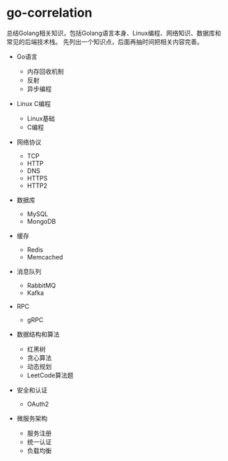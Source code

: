 # go-correlation
总结Golang相关知识，包括Golang语言本身、Linux编程、网络知识、数据库和常见的后端技术栈。
先列出一个知识点，后面再抽时间把相关内容完善。

- Go语言
  
  - 内存回收机制
  - 反射
  - 异步编程

- Linux C编程

  - Linux基础
  - C编程

- 网络协议

  - TCP
  - HTTP
  - DNS
  - HTTPS
  - HTTP2

- 数据库

  - MySQL
  - MongoDB

- 缓存
  
  - Redis
  - Memcached

- 消息队列

  - RabbitMQ
  - Kafka

- RPC

  - gRPC

- 数据结构和算法

  - 红黑树
  - 贪心算法
  - 动态规划
  - LeetCode算法题

- 安全和认证
  
  - OAuth2

- 微服务架构
  - 服务注册
  - 统一认证
  - 负载均衡